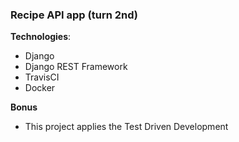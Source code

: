 ### Recipe API app (turn 2nd)

**Technologies**:
- Django
- Django REST Framework
- TravisCI
- Docker

**Bonus**
- This project applies the Test Driven Development